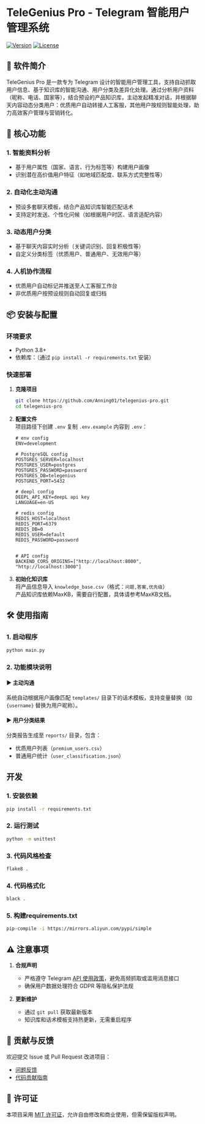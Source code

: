 # TeleGenius Pro - Telegram 智能用户管理系统  
[![Version](https://img.shields.io/badge/version-1.0.0-blue.svg)](https://github.com/your-username/telegenius-pro)
[![License](https://img.shields.io/badge/license-MIT-green.svg)](LICENSE)


## 🚀 软件简介  
TeleGenius Pro 是一款专为 Telegram 设计的智能用户管理工具，支持自动抓取用户信息、基于知识库的智能沟通、用户分类及差异化处理。通过分析用户资料（昵称、电话、国家等），结合预设的产品知识库，主动发起精准对话，并根据聊天内容动态分类用户：优质用户自动转接人工客服，其他用户按规则智能处理，助力高效客户管理与营销转化。


## 🌟 核心功能  

### 1. 智能资料分析  
- 基于用户属性（国家、语言、行为标签等）构建用户画像  
- 识别潜在高价值用户特征（如地域匹配度、联系方式完整性等）  

### 2. 自动化主动沟通  
- 预设多套聊天模板，结合产品知识库智能匹配话术  
- 支持定时发送、个性化问候（如根据用户时区、语言适配内容）  

### 3. 动态用户分类  
- 基于聊天内容实时分析（关键词识别、回复积极性等）  
- 自定义分类标签（优质用户、普通用户、无效用户等）  

### 4. 人机协作流程  
- 优质用户自动标记并推送至人工客服工作台  
- 非优质用户按预设规则自动回复或归档  


## 📦 安装与配置  
### 环境要求  
- Python 3.8+  
- 依赖库：（通过 `pip install -r requirements.txt` 安装）  

### 快速部署  
1. **克隆项目**  
   ```bash  
   git clone https://github.com/Anning01/telegenius-pro.git  
   cd telegenius-pro  
   ```

2. **配置文件**  
   项目路径下创建 `.env` 复制 `.env.example` 内容到 `.env`：  
   ```.env  
   # env config
   ENV=development
   
   # PostgreSQL config
   POSTGRES_SERVER=localhost
   POSTGRES_USER=postgres
   POSTGRES_PASSWORD=password
   POSTGRES_DB=telegenius
   POSTGRES_PORT=5432
   
   # deepl config
   DEEPL_API_KEY=deepL api key
   LANGUAGE=en-US
   
   # redis config
   REDIS_HOST=localhost
   REDIS_PORT=6379
   REDIS_DB=0
   REDIS_USER=default
   REDIS_PASSWORD=password
   
   
   # API config
   BACKEND_CORS_ORIGINS=["http://localhost:8000", "http://localhost:3000"]
   ```  

3. **初始化知识库**  
   将产品信息导入 `knowledge_base.csv`（格式：`问题,答案,优先级`）  
   产品知识库依赖MaxKB，需要自行配置，具体请参考MaxKB文档。


## 🛠 使用指南  
### 1. 启动程序  
```bash  
python main.py  
```  

### 2. 功能模块说明  

#### ▶️ 主动沟通  
系统自动根据用户画像匹配 `templates/` 目录下的话术模板，支持变量替换（如 `{username}` 替换为用户昵称）。  

#### ▶️ 用户分类结果  
分类报告生成至 `reports/` 目录，包含：  
- 优质用户列表（`premium_users.csv`）  
- 普通用户统计（`user_classification.json`）  

## 开发

### 1. 安装依赖
```bash
pip install -r requirements.txt
```

### 2. 运行测试
```bash
python -m unittest
```

### 3. 代码风格检查
```bash
flake8 .
```

### 4. 代码格式化
```bash
black .
```

### 5. 构建requirements.txt
```bash
pip-compile -i https://mirrors.aliyun.com/pypi/simple
```


## ⚠ 注意事项  
1. **合规声明**  
   - 严格遵守 Telegram [API 使用政策](https://core.telegram.org/api/terms)，避免高频抓取或滥用消息接口  
   - 确保用户数据处理符合 GDPR 等隐私保护法规

2. **更新维护**  
   - 通过 `git pull` 获取最新版本  
   - 知识库和话术模板支持热更新，无需重启程序  


## 🤝 贡献与反馈  
欢迎提交 Issue 或 Pull Request 改进项目：  
- [问题反馈](https://github.com/your-username/telegenius-pro/issues/new)  
- [代码贡献指南](CONTRIBUTING.md)  


## 📄 许可证  
本项目采用 [MIT 许可证](LICENSE)，允许自由修改和商业使用，但需保留版权声明。  